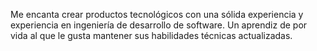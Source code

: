 Me encanta crear productos tecnológicos con una sólida experiencia y experiencia en ingeniería de desarrollo de software. Un aprendiz de por vida al que le gusta mantener sus habilidades técnicas actualizadas.
